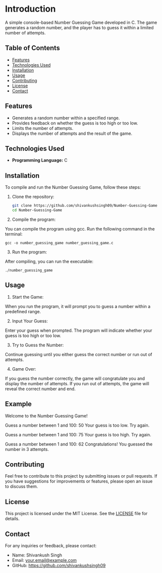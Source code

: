 # Introduction

A simple console-based Number Guessing Game developed in C. The game generates a random number, and the player has to guess it within a limited number of attempts.

## Table of Contents

- [Features](#features)
- [Technologies Used](#technologies-used)
- [Installation](#installation)
- [Usage](#usage)
- [Contributing](#contributing)
- [License](#license)
- [Contact](#contact)

## Features

- Generates a random number within a specified range.
- Provides feedback on whether the guess is too high or too low.
- Limits the number of attempts.
- Displays the number of attempts and the result of the game.

## Technologies Used

- **Programming Language:** C

## Installation

To compile and run the Number Guessing Game, follow these steps:

1. Clone the repository:

   ```bash
   git clone https://github.com/shivankushsingh09/Number-Guessing-Game.git
   cd Number-Guessing-Game

   ```

2. Compile the program:

You can compile the program using gcc. Run the following command in the terminal:

```
gcc -o number_guessing_game number_guessing_game.c
```

3. Run the program:

After compiling, you can run the executable:

```
./number_guessing_game
```

## Usage

1. Start the Game:

When you run the program, it will prompt you to guess a number within a predefined range.

2. Input Your Guess:

Enter your guess when prompted. The program will indicate whether your guess is too high or too low.

3. Try to Guess the Number:

Continue guessing until you either guess the correct number or run out of attempts.

4. Game Over:

If you guess the number correctly, the game will congratulate you and display the number of attempts. If you run out of attempts, the game will reveal the correct number and end.

## Example

Welcome to the Number Guessing Game!

Guess a number between 1 and 100: 50
Your guess is too low. Try again.

Guess a number between 1 and 100: 75
Your guess is too high. Try again.

Guess a number between 1 and 100: 62
Congratulations! You guessed the number in 3 attempts.

## Contributing

Feel free to contribute to this project by submitting issues or pull requests. If you have suggestions for improvements or features, please open an issue to discuss them.

## License

This project is licensed under the MIT License. See the [LICENSE](#license) file for details.

## Contact

For any inquiries or feedback, please contact:

- Name: Shivankush Singh
- Email: your.email@example.com
- GitHub: https://github.com/shivankushsingh09
